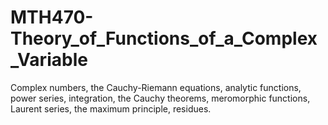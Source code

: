 # MTH470-Theory_of_Functions_of_a_Complex_Variable

Complex numbers, the Cauchy-Riemann equations, analytic functions, power series, integration, the Cauchy theorems, meromorphic functions, Laurent series, the maximum principle,
residues.
